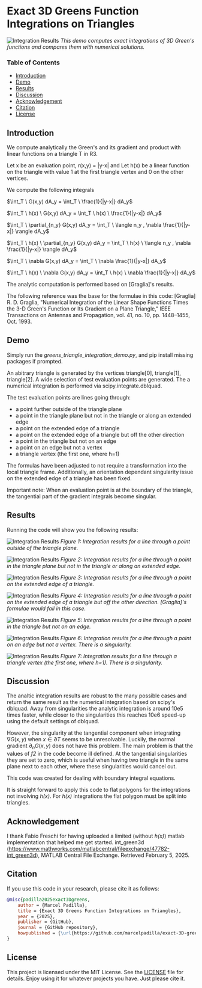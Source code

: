 # Exact 3D Greens Function Integrations on Triangles

![Integration Results](./thumbnail.jpg)
*This demo computes exact integrations of 3D Green's functions and compares them with numerical solutions.*

### Table of Contents

- [Introduction](#introduction)
- [Demo](#demo)
- [Results](#results)
- [Discussion](#discussion)
- [Acknowledgement](#acknowledgement)
- [Citation](#citation)
- [License](#license)

## Introduction

We compute analytically the Green's and its gradient and product with linear functions on a triangle T in R3.

Let x be an evaluation point, r(x,y) = |y-x| and Let h(x) be a linear function on the triangle with value 1 at the first triangle vertex and 0 on the other vertices.

We compute the following integrals 

$\int_T \ G(x,y) dA_y = \int_T \ \frac{1}{|y-x|} dA_y$

$\int_T \ h(x) \ G(x,y) dA_y = \int_T \ h(x) \ \frac{1}{|y-x|} dA_y$

$\int_T \ \partial_{n_y} G(x,y) dA_y = \int_T \ \langle n_y , \nabla \frac{1}{|y-x|} \rangle dA_y$

$\int_T \ h(x) \ \partial_{n_y} G(x,y) dA_y = \int_T \ h(x) \ \langle n_y , \nabla \frac{1}{|y-x|} \rangle dA_y$

$\int_T \ \nabla G(x,y) dA_y = \int_T \ \nabla \frac{1}{|y-x|} dA_y$

$\int_T \ h(x) \ \nabla G(x,y) dA_y = \int_T \ h(x) \ \nabla \frac{1}{|y-x|} dA_y$

The analytic computation is performed based on [Graglia]'s results.

The following reference was the base for the formulae in this code:
[Graglia] R. D. Graglia, "Numerical Integration of the Linear Shape Functions Times the 3-D Green's Function
or Its Gradient on a Plane Triangle," IEEE Transactions on Antennas and Propagation, 
vol. 41, no. 10, pp. 1448–1455, Oct. 1993.

## Demo

Simply run the *greens_triangle_integration_demo.py*, and pip install missing packages if prompted.

An abitrary triangle is generated by the vertices triangle[0], triangle[1], triangle[2].
A wide selection of test evaluation points are generated.
The a numerical integration is performed via scipy.integrate.dblquad.

The test evaluation points are lines going through:
- a point further outside of the triangle plane
- a point in the triangle plane but not in the triangle or along an extended edge
- a point on the extended edge of a triangle
- a point on the extended edge of a triangle but off the other direction
- a point in the triangle but not on an edge
- a point on an edge but not a vertex
- a triangle vertex (the first one, where h=1) 

The formulas have been adjusted to not require a transformation into the local triangle frame.
Additionally, an orientation dependant singularity issue on the extended edge of a triangle has been fixed.

Important note: When an evaluation point is at the boundary of the triangle, the tangential part of the gradient integrals become singular.

## Results

Running the code will show you the following results:

![Integration Results](./integration_results/1_outside_of_the_triangle_plane.jpg)
*Figure 1: Integration results for a line through a point outside of the triangle plane.*

![Integration Results](./integration_results/2_in_the_triangle_plane_but_not_in_the_triangle_or_along_an_extended_edge.jpg)
*Figure 2: Integration results for a line through a point in the triangle plane but not in the triangle or along an extended edge.*

![Integration Results](./integration_results/3_on_the_extended_edge_of_a_triangle.jpg)
*Figure 3: Integration results for a line through a point on the extended edge of a triangle.*

![Integration Results](./integration_results/4_on_the_extended_edge_of_a_triangle_but_off_the_other_direction.jpg)
*Figure 4: Integration results for a line through a point on the extended edge of a triangle but off the other direction. [Graglia]'s formulae would fail in this case.*

![Integration Results](./integration_results/5_in_the_triangle_but_not_on_an_edge.jpg)
*Figure 5: Integration results for a line through a point in the triangle but not on an edge.*

![Integration Results](./integration_results/6_through_a_point_on_an_edge.jpg)
*Figure 6: Integration results for a line through a point on an edge but not a vertex. There is a singularity.*

![Integration Results](./integration_results/7_through_a_triangle_vertex.jpg)
*Figure 7: Integration results for a line through a triangle vertex (the first one, where h=1). There is a singularity.*

## Discussion
The analtic integration results are robust to the many possible cases and return the same result as the numerical integration based on scipy's dblquad. Away from singularities the analytic integration is around 10e5 times faster, while closer to the singularities this reaches 10e6 speed-up using the default settings of dblquad.

However, the singularity at the tangential component when integrating $\nabla G(x,y)$ when $x \in \partial T$ seems to be unresolvable. Luckily, the normal gradient $\partial_n G(x,y)$ does not have this problem.
The main problem is that the values of *f2* in the code become ill defined. At the tangential singularities they are set to zero, which is useful when having
two triangle in the same plane next to each other, where these singularities would cancel out.

This code was created for dealing with boundary integral equations.

It is straight forward to apply this code to flat polygons for the integrations not involving *h(x)*. For *h(x)* integrations the flat polygon must be split into triangles.

## Acknowledgement

I thank Fabio Freschi for having uploaded a limited (without *h(x)*) matlab implementation that helped me get started.
int_green3d (https://www.mathworks.com/matlabcentral/fileexchange/47782-int_green3d), MATLAB Central File Exchange. Retrieved February 5, 2025.

## Citation

If you use this code in your research, please cite it as follows:

```bibtex
@misc{padilla2025exact3Dgreens,
    author = {Marcel Padilla},
    title = {Exact 3D Greens Function Integrations on Triangles},
    year = {2025},
    publisher = {GitHub},
    journal = {GitHub repository},
    howpublished = {\url{https://github.com/marcelpadilla/exact-3D-greens-function-integrations-on-triangles}},
}
```

## License

This project is licensed under the MIT License. See the [LICENSE](https://github.com/marcelpadilla/exact-3D-greens-function-integrations-on-triangles/blob/main/LICENSE) file for details. Enjoy using it for whatever projects you have. Just please cite it.
